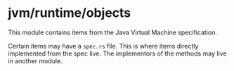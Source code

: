# jvm/runtime/objects

This module contains items from the Java Virtual Machine specification.

Certain items may have a `spec.rs` file. This is where items directly implemented from the spec live. The implementors
of the methods may live in another module.